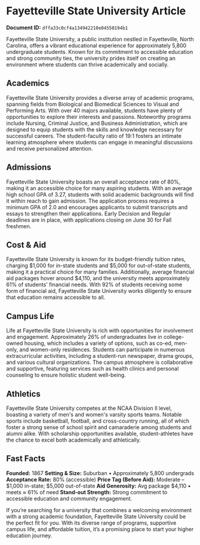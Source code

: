 # Fayetteville State University Article

**Document ID:** `dffa33c0cf4a134942210e04550194b1`

Fayetteville State University, a public institution nestled in Fayetteville, North Carolina, offers a vibrant educational experience for approximately 5,800 undergraduate students. Known for its commitment to accessible education and strong community ties, the university prides itself on creating an environment where students can thrive academically and socially.

## Academics
Fayetteville State University provides a diverse array of academic programs, spanning fields from Biological and Biomedical Sciences to Visual and Performing Arts. With over 40 majors available, students have plenty of opportunities to explore their interests and passions. Noteworthy programs include Nursing, Criminal Justice, and Business Administration, which are designed to equip students with the skills and knowledge necessary for successful careers. The student-faculty ratio of 19:1 fosters an intimate learning atmosphere where students can engage in meaningful discussions and receive personalized attention.

## Admissions
Fayetteville State University boasts an overall acceptance rate of 80%, making it an accessible choice for many aspiring students. With an average high school GPA of 3.27, students with solid academic backgrounds will find it within reach to gain admission. The application process requires a minimum GPA of 2.0 and encourages applicants to submit transcripts and essays to strengthen their applications. Early Decision and Regular deadlines are in place, with applications closing on June 30 for Fall freshmen.

## Cost & Aid
Fayetteville State University is known for its budget-friendly tuition rates, charging $1,000 for in-state students and $5,000 for out-of-state students, making it a practical choice for many families. Additionally, average financial aid packages hover around $4,110, and the university meets approximately 61% of students' financial needs. With 92% of students receiving some form of financial aid, Fayetteville State University works diligently to ensure that education remains accessible to all.

## Campus Life
Life at Fayetteville State University is rich with opportunities for involvement and engagement. Approximately 26% of undergraduates live in college-owned housing, which includes a variety of options, such as co-ed, men-only, and women-only residences. Students can participate in numerous extracurricular activities, including a student-run newspaper, drama groups, and various cultural organizations. The campus atmosphere is collaborative and supportive, featuring services such as health clinics and personal counseling to ensure holistic student well-being.

## Athletics
Fayetteville State University competes at the NCAA Division II level, boasting a variety of men's and women's varsity sports teams. Notable sports include basketball, football, and cross-country running, all of which foster a strong sense of school spirit and camaraderie among students and alumni alike. With scholarship opportunities available, student-athletes have the chance to excel both academically and athletically.

## Fast Facts
**Founded:** 1867
**Setting & Size:** Suburban • Approximately 5,800 undergrads
**Acceptance Rate:** 80% (accessible)
**Price Tag (Before Aid):** Moderate – $1,000 in-state; $5,000 out-of-state
**Aid Generosity:** Avg package $4,110 • meets ≈ 61% of need
**Stand-out Strength:** Strong commitment to accessible education and community engagement.

If you’re searching for a university that combines a welcoming environment with a strong academic foundation, Fayetteville State University could be the perfect fit for you. With its diverse range of programs, supportive campus life, and affordable tuition, it’s a promising place to start your higher education journey.
